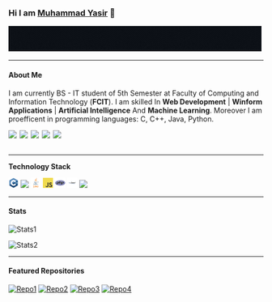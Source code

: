 ### Hi I am [Muhammad Yasir](https://www.linkedin.com/in/myb1) 👋

<img src="https://raw.githubusercontent.com/myasirbabar/myasirbabar/main/marquee3.gif">

------------

#### About Me
I am currently BS - IT student of 5th Semester at Faculty of Computing and Information Technology (__FCIT__). I am skilled In __Web Development__ | __Winform Applications__ | __Artificial Intelligence__ And __Machine Learning__. Moreover I am proefficent in programming languages: C, C++, Java, Python. 

<a href="https://www.linkedin.com/in/myb1">
  <img align="left"  width="22px" src="https://img.icons8.com/external-justicon-flat-justicon/64/000000/external-linkedin-social-media-justicon-flat-justicon.png" />
<a href="https://github.com/myasirbabar">
  <img align="left" width="22px" src="https://img.icons8.com/color-glass/48/000000/github.png" />
</a>
<a href="https://www.instagram.com/muhammadyasir_babar/">
  <img align="left" width="22px" src="https://img.icons8.com/fluency/48/000000/instagram-new.png" />
</a>
<a href="https://www.facebook.com/muhammadyasir.babar/">
  <img align="left" width="22px" src="https://img.icons8.com/color/144/000000/facebook-new.png" />
</a>
<a target = "blank" href="https://drive.google.com/file/d/1QDu80XvXdn9mJKorgQyopeWkN6lBb6G6/view">
  <img align="left" width="40px" src="https://cdn-icons-png.flaticon.com/512/3135/3135692.png" />
</a>

<br></br>
  
---------------
  **Technology Stack**

<code><img height="20" src="https://raw.githubusercontent.com/github/explore/80688e429a7d4ef2fca1e82350fe8e3517d3494d/topics/cpp/cpp.png"></code>
<code><img height="20" src="https://img.icons8.com/color/48/000000/c-programming.png"></code>
<code><img height="20" src="https://raw.githubusercontent.com/github/explore/80688e429a7d4ef2fca1e82350fe8e3517d3494d/topics/java/java.png"></code>
<code><img height="20" src="https://raw.githubusercontent.com/github/explore/80688e429a7d4ef2fca1e82350fe8e3517d3494d/topics/javascript/javascript.png"></code>
<code><img height="20" src="https://raw.githubusercontent.com/github/explore/80688e429a7d4ef2fca1e82350fe8e3517d3494d/topics/php/php.png"></code>
<code><img height="20" src="https://raw.githubusercontent.com/github/explore/80688e429a7d4ef2fca1e82350fe8e3517d3494d/topics/jquery/jquery.png"></code>
<code><img height="20" src="https://img.icons8.com/fluency/48/000000/python.png"></code>

------------

#### Stats
![Stats1](https://github-readme-stats.vercel.app/api?username=myasirbabar&&show_icons=true&title_color=ffffff&icon_color=bb2acf&text_color=daf7dc&bg_color=151515 "Stats")

![Stats2](https://github-readme-stats.vercel.app/api/top-langs/?username=myasirbabar&hide=java,html,tex&title_color=ffffff&text_color=c9cacc&icon_color=2bbc8a&bg_color=1d1f21&langs_count=3")

------------------
#### Featured Repositories

[![Repo1](https://github-readme-stats.vercel.app/api/pin/?username=myasirbabar&repo=travelform&title_color=ffffff&text_color=c9cacc&icon_color=2bbc8a&bg_color=1d1f21)](https://github.com/myasirbabar/travelform)
[![Repo2](https://github-readme-stats.vercel.app/api/pin/?username=myasirbabar&repo=solitaire-game&title_color=ffffff&text_color=c9cacc&icon_color=2bbc8a&bg_color=1d1f21)](https://github.com/myasirbabar/solitaire-game)
[![Repo3](https://github-readme-stats.vercel.app/api/pin/?username=myasirbabar&repo=tik-tok-toe&title_color=ffffff&text_color=c9cacc&icon_color=2bbc8a&bg_color=1d1f21)](https://github.com/myasirbabar/tik-tok-toe)
[![Repo4](https://github-readme-stats.vercel.app/api/pin/?username=myasirbabar&repo=Desktop-App-Gpa&title_color=ffffff&text_color=c9cacc&icon_color=2bbc8a&bg_color=1d1f21)](https://github.com/myasirbabar/Desktop-App-Gpa)
